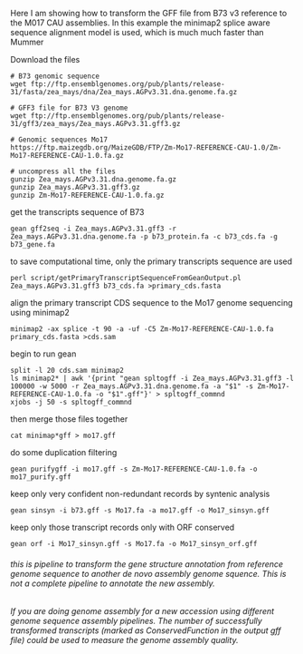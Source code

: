 Here I am showing how to transform the GFF file from B73 v3 reference to the M017 CAU assemblies.
In this example the minimap2 splice aware sequence alignment model is used, which is much much faster than Mummer

Download the files
````
# B73 genomic sequence
wget ftp://ftp.ensemblgenomes.org/pub/plants/release-31/fasta/zea_mays/dna/Zea_mays.AGPv3.31.dna.genome.fa.gz

# GFF3 file for B73 V3 genome
wget ftp://ftp.ensemblgenomes.org/pub/plants/release-31/gff3/zea_mays/Zea_mays.AGPv3.31.gff3.gz

# Genomic sequences Mo17
https://ftp.maizegdb.org/MaizeGDB/FTP/Zm-Mo17-REFERENCE-CAU-1.0/Zm-Mo17-REFERENCE-CAU-1.0.fa.gz

# uncompress all the files
gunzip Zea_mays.AGPv3.31.dna.genome.fa.gz
gunzip Zea_mays.AGPv3.31.gff3.gz
gunzip Zm-Mo17-REFERENCE-CAU-1.0.fa.gz
````

get the transcripts sequence of B73
````
gean gff2seq -i Zea_mays.AGPv3.31.gff3 -r Zea_mays.AGPv3.31.dna.genome.fa -p b73_protein.fa -c b73_cds.fa -g b73_gene.fa
````

to save computational time, only the primary transcripts sequence are used
````
perl script/getPrimaryTranscriptSequenceFromGeanOutput.pl Zea_mays.AGPv3.31.gff3 b73_cds.fa >primary_cds.fasta
````

align the primary transcript CDS sequence to the Mo17 genome sequencing using minimap2
````
minimap2 -ax splice -t 90 -a -uf -C5 Zm-Mo17-REFERENCE-CAU-1.0.fa primary_cds.fasta >cds.sam
````
begin to run gean
````
split -l 20 cds.sam minimap2
ls minimap2* | awk '{print "gean spltogff -i Zea_mays.AGPv3.31.gff3 -l 100000 -w 5000 -r Zea_mays.AGPv3.31.dna.genome.fa -a "$1" -s Zm-Mo17-REFERENCE-CAU-1.0.fa -o "$1".gff"}' > spltogff_commnd
xjobs -j 50 -s spltogff_commnd
````

then merge those files together
````
cat minimap*gff > mo17.gff
````
do some duplication filtering
````
gean purifygff -i mo17.gff -s Zm-Mo17-REFERENCE-CAU-1.0.fa -o mo17_purify.gff
````
keep only very confident non-redundant records by syntenic analysis
````
gean sinsyn -i b73.gff -s Mo17.fa -a mo17.gff -o Mo17_sinsyn.gff
````
keep only those transcript records only with ORF conserved
````
gean orf -i Mo17_sinsyn.gff -s Mo17.fa -o Mo17_sinsyn_orf.gff
````
###### this is pipeline to transform the gene structure annotation from reference genome sequence to another de novo assembly genome squence. This is not a complete pipeline to annotate the new assembly.
###### If you are doing genome assembly for a new accession using different genome sequence assembly pipelines. The number of successfully transformed transcripts (marked as ConservedFunction in the output gff file) could be used to measure the genome assembly quality.
